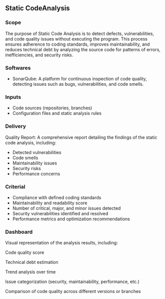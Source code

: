 ## Static CodeAnalysis

### Scope

The purpose of Static Code Analysis is to detect defects, vulnerabilities, and code quality issues without executing the program. This process ensures adherence to coding standards, improves maintainability, and reduces technical debt by analyzing the source code for patterns of errors, inefficiencies, and security risks.

### Softwares

- SonarQube: A platform for continuous inspection of code quality, detecting issues such as bugs, vulnerabilities, and code smells.

### Inputs

- Code sources (repositories, branches)
- Configuration files and static analysis rules

### Delivery

Quality Report: A comprehensive report detailing the findings of the static code analysis, including:
- Detected vulnerabilities
- Code smells
- Maintainability issues
- Security risks
- Performance concerns

### Criterial

- Compliance with defined coding standards
- Maintainability and readability score
- Number of critical, major, and minor issues detected
- Security vulnerabilities identified and resolved
- Performance metrics and optimization recommendations

### Dashboard

Visual representation of the analysis results, including:

Code quality score

Technical debt estimation

Trend analysis over time

Issue categorization (security, maintainability, performance, etc.)

Comparison of code quality across different versions or branches
 

